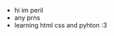 - hi im peril
- any prns
- learning html css and pyhton :3

<!---
perilouh/perilouh is a ✨ special ✨ repository because its `README.md` (this file) appears on your GitHub profile.
You can click the Preview link to take a look at your changes.
--->
